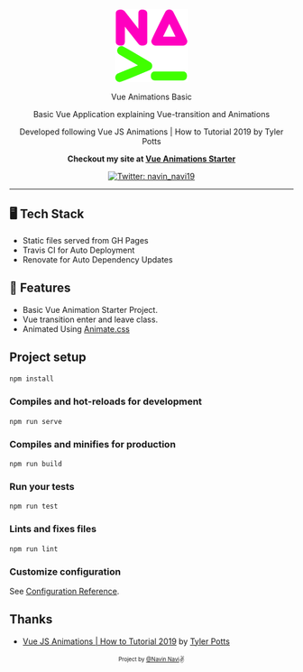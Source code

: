 <p align="center">
  <a href="https://navin-navi.github.io">
    <img alt="Navin | Logo" src="https://raw.githubusercontent.com/navin-navi/navin-navi.github.io/dev/static/logo.png" width="130" />
  </a>
</p>

<p align="center">
  Vue Animations Basic
</p>

<p align="center">
  Basic Vue Application explaining Vue-transition and Animations
</p>

<p align="center">
  Developed following Vue JS Animations | How to Tutorial 2019 by Tyler Potts
</p>

<p align="center">
  <strong>
  Checkout my site at <a href="https://navin-navi.github.io/vue-animations/">Vue Animations Starter</a>
  </strong>
</p>

<p align="center">
  <a href="https://twitter.com/navin_navi19">
    <img alt="Twitter: navin_navi19" src="https://img.shields.io/twitter/follow/navin_navi19.svg?style=social" target="_blank" />
  </a>
</p>

---

## 🖥 Tech Stack

- Static files served from GH Pages
- Travis CI for Auto Deployment
- Renovate for Auto Dependency Updates

## 🚀 Features

- Basic Vue Animation Starter Project.
- Vue transition enter and leave class.
- Animated Using [Animate.css](https://daneden.github.io/animate.css/)

## Project setup
```
npm install
```

### Compiles and hot-reloads for development
```
npm run serve
```

### Compiles and minifies for production
```
npm run build
```

### Run your tests
```
npm run test
```

### Lints and fixes files
```
npm run lint
```

### Customize configuration
See [Configuration Reference](https://cli.vuejs.org/config/).

## Thanks

- [Vue JS Animations | How to Tutorial 2019](https://www.youtube.com/watch?v=4vajlWofWS8) by [Tyler Potts](https://twitter.com/tyler_potts_)

<div align="center">

<sub><sup>Project by <a href="https://github.com/navin-navi"> @Navin Navi</a></sup></sub><small>✌</small>

</div>
